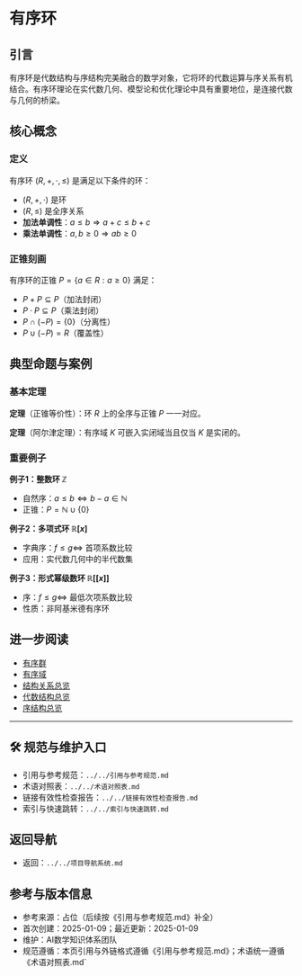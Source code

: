 # 有序环

## 引言

有序环是代数结构与序结构完美融合的数学对象，它将环的代数运算与序关系有机结合。有序环理论在实代数几何、模型论和优化理论中具有重要地位，是连接代数与几何的桥梁。

## 核心概念

### 定义

有序环 $(R, +, \cdot, \leq)$ 是满足以下条件的环：

- $(R, +, \cdot)$ 是环
- $(R, \leq)$ 是全序关系
- **加法单调性**：$a \leq b \Rightarrow a + c \leq b + c$
- **乘法单调性**：$a, b \geq 0 \Rightarrow ab \geq 0$

### 正锥刻画

有序环的正锥 $P = \{a \in R : a \geq 0\}$ 满足：

- $P + P \subseteq P$（加法封闭）
- $P \cdot P \subseteq P$（乘法封闭）
- $P \cap (-P) = \{0\}$（分离性）
- $P \cup (-P) = R$（覆盖性）

## 典型命题与案例

### 基本定理

**定理**（正锥等价性）：环 $R$ 上的全序与正锥 $P$ 一一对应。

**定理**（阿尔津定理）：有序域 $K$ 可嵌入实闭域当且仅当 $K$ 是实闭的。

### 重要例子

**例子1：整数环 $\mathbb{Z}$**

- 自然序：$a \leq b \Leftrightarrow b - a \in \mathbb{N}$
- 正锥：$P = \mathbb{N} \cup \{0\}$

**例子2：多项式环 $\mathbb{R}[x]$**

- 字典序：$f \leq g \Leftrightarrow$ 首项系数比较
- 应用：实代数几何中的半代数集

**例子3：形式幂级数环 $\mathbb{R}[[x]]$**

- 序：$f \leq g \Leftrightarrow$ 最低次项系数比较
- 性质：非阿基米德有序环

## 进一步阅读

- [有序群](./有序群.md)
- [有序域](./有序域.md)
- [结构关系总览](../结构关系总览.md)
- [代数结构总览](../../02-代数结构/代数结构总览.md)
- [序结构总览](../../03-序结构/序结构总览.md)

---

## 🛠️ 规范与维护入口

- 引用与参考规范：`../../引用与参考规范.md`
- 术语对照表：`../../术语对照表.md`
- 链接有效性检查报告：`../../链接有效性检查报告.md`
- 索引与快速跳转：`../../索引与快速跳转.md`

## 返回导航

- 返回：`../../项目导航系统.md`

## 参考与版本信息

- 参考来源：占位（后续按《引用与参考规范.md》补全）
- 首次创建：2025-01-09；最近更新：2025-01-09
- 维护：AI数学知识体系团队
- 规范遵循：本页引用与外链格式遵循《引用与参考规范.md》；术语统一遵循《术语对照表.md`
